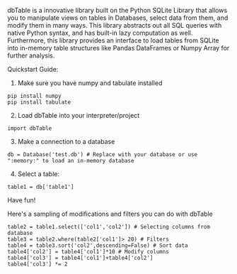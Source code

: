 dbTable is a innovative library built on the Python SQLite Library that allows you to manipulate views on tables in Databases, select data from them, and modify them in many ways. This library abstracts out all SQL queries with native Python syntax, and has built-in lazy computation as well. Furthermore, this library provides an interface to load tables from SQLite into in-memory table structures like Pandas DataFrames or Numpy Array for further analysis.

Quickstart Guide:

1) Make sure you have numpy and tabulate installed 

```
pip install numpy
pip install tabulate
```

2) Load dbTable into your interpreter/project

```
import dbTable
```

3) Make a connection to a database

```
db = Database('test.db') # Replace with your database or use ":memory:" to load an in-memory database
```

4) Select a table:

```
table1 = db['table1'] 
````

Have fun!

Here's a sampling of modifications and filters you can do with dbTable

```
table2 = table1.select(['col1','col2']) # Selecting columns from database
table3 = table2.where(table2['col1']> 20) # Filters
table4 = table3.sort('col2',descending=False) # Sort data
table4['col2'] = table4['col1']*10 # Modify columns
table4['col3'] = table4['col1']+table4['col2']
table4['col3'] *= 2
